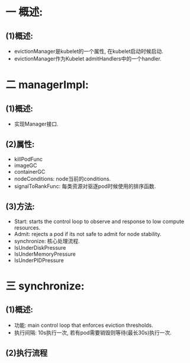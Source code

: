 # 一 概述:
## (1)概述:
- evictionManager是kubelet的一个属性, 在kubelet启动时候启动.
- evictionManager作为Kubelet admitHandlers中的一个handler.

# 二 managerImpl:
## (1)概述:
- 实现Manager接口.

## (2)属性:
- killPodFunc
- imageGC
- containerGC
- nodeConditions: node当前的conditions.
- signalToRankFunc: 每类资源对驱逐pod时候使用的排序函数.

## (3)方法:
- Start: starts the control loop to observe and response to low compute resources.
- Admit: rejects a pod if its not safe to admit for node stability.
- synchronize: 核心处理流程.
- IsUnderDiskPressure
- IsUnderMemoryPressure
- IsUnderPIDPressure

# 三 synchronize:
## (1)概述:
- 功能: main control loop that enforces eviction thresholds.
- 执行间隔: 10s执行一次, 若有pod需要销毁则等待(最长30s)执行一次.

## (2)执行流程
